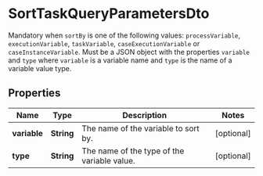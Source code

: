 

# SortTaskQueryParametersDto

Mandatory when `sortBy` is one of the following values: `processVariable`, `executionVariable`, `taskVariable`, `caseExecutionVariable` or `caseInstanceVariable`. Must be a JSON object with the properties `variable` and `type` where `variable` is a variable name and `type` is the name of a variable value type.

## Properties

Name | Type | Description | Notes
------------ | ------------- | ------------- | -------------
**variable** | **String** | The name of the variable to sort by. |  [optional]
**type** | **String** | The name of the type of the variable value. |  [optional]




